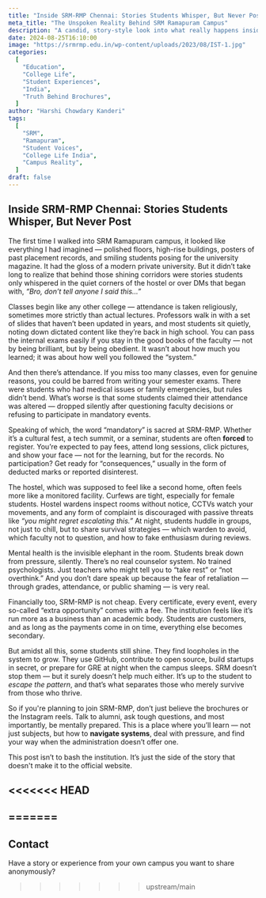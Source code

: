 ```yaml
---
title: "Inside SRM-RMP Chennai: Stories Students Whisper, But Never Post"
meta_title: "The Unspoken Reality Behind SRM Ramapuram Campus"
description: "A candid, story-style look into what really happens inside SRM Institute's Ramapuram Campus in Chennai. From academic pressure to over-surveillance, here's the version students won’t find in brochures."
date: 2024-08-25T16:10:00
image: "https://srmrmp.edu.in/wp-content/uploads/2023/08/IST-1.jpg"
categories:
  [
    "Education",
    "College Life",
    "Student Experiences",
    "India",
    "Truth Behind Brochures",
  ]
author: "Harshi Chowdary Kanderi"
tags:
  [
    "SRM",
    "Ramapuram",
    "Student Voices",
    "College Life India",
    "Campus Reality",
  ]
draft: false
---
```


## Inside SRM-RMP Chennai: Stories Students Whisper, But Never Post

The first time I walked into SRM Ramapuram campus, it looked like everything I had imagined — polished floors, high-rise buildings, posters of past placement records, and smiling students posing for the university magazine. It had the gloss of a modern private university. But it didn’t take long to realize that behind those shining corridors were stories students only whispered in the quiet corners of the hostel or over DMs that began with, *“Bro, don’t tell anyone I said this…”*

Classes begin like any other college — attendance is taken religiously, sometimes more strictly than actual lectures. Professors walk in with a set of slides that haven’t been updated in years, and most students sit quietly, noting down dictated content like they’re back in high school. You can pass the internal exams easily if you stay in the good books of the faculty — not by being brilliant, but by being obedient. It wasn’t about how much you learned; it was about how well you followed the “system.”

And then there’s attendance. If you miss too many classes, even for genuine reasons, you could be barred from writing your semester exams. There were students who had medical issues or family emergencies, but rules didn’t bend. What’s worse is that some students claimed their attendance was altered — dropped silently after questioning faculty decisions or refusing to participate in mandatory events.

Speaking of which, the word “mandatory” is sacred at SRM-RMP. Whether it’s a cultural fest, a tech summit, or a seminar, students are often **forced** to register. You’re expected to pay fees, attend long sessions, click pictures, and show your face — not for the learning, but for the records. No participation? Get ready for “consequences,” usually in the form of deducted marks or reported disinterest.

The hostel, which was supposed to feel like a second home, often feels more like a monitored facility. Curfews are tight, especially for female students. Hostel wardens inspect rooms without notice, CCTVs watch your movements, and any form of complaint is discouraged with passive threats like *“you might regret escalating this.”* At night, students huddle in groups, not just to chill, but to share survival strategies — which warden to avoid, which faculty not to question, and how to fake enthusiasm during reviews.

Mental health is the invisible elephant in the room. Students break down from pressure, silently. There’s no real counselor system. No trained psychologists. Just teachers who might tell you to “take rest” or “not overthink.” And you don’t dare speak up because the fear of retaliation — through grades, attendance, or public shaming — is very real.

Financially too, SRM-RMP is not cheap. Every certificate, every event, every so-called “extra opportunity” comes with a fee. The institution feels like it’s run more as a business than an academic body. Students are customers, and as long as the payments come in on time, everything else becomes secondary.

But amidst all this, some students still shine. They find loopholes in the system to grow. They use GitHub, contribute to open source, build startups in secret, or prepare for GRE at night when the campus sleeps. SRM doesn’t stop them — but it surely doesn’t help much either. It’s up to the student to *escape the pattern*, and that’s what separates those who merely survive from those who thrive.

So if you're planning to join SRM-RMP, don’t just believe the brochures or the Instagram reels. Talk to alumni, ask tough questions, and most importantly, be mentally prepared. This is a place where you’ll learn — not just subjects, but how to **navigate systems**, deal with pressure, and find your way when the administration doesn’t offer one.

This post isn’t to bash the institution. It’s just the side of the story that doesn't make it to the official website.

<<<<<<< HEAD
---
=======
---

## Contact

Have a story or experience from your own campus you want to share anonymously?
>>>>>>> upstream/main
